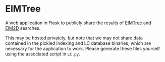 # ElMTree
A web application in Flask to publicly share the results of [ElMTree](https://lmds.liverpool.ac.uk/ElMTree) and [ElM2D](https://lmds.liverpool.ac.uk/ElM2D) searches. 

This may be hosted privately, but note that we may not share data contained in the pickled indexing and LC database binaries, which are necessary for the application to work. Please generate these files yourself using the associated script in `LC.py`.

